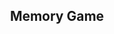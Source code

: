 <html>
<head>
  <title>Memory Game</title>
  <style>
    /* CSS styles for the game interface */
    h2 {
      text-align: center;
    }
    #game-board {
      display: flex;
      flex-wrap: wrap;
      width: 400px;
      height: 400px;
    }
    .card {
      width: 90px;
      height: 90px;
      background-color: #4b9467;
      border: 1px solid #e4eefa;
      display: flex;
      align-items: center;
      justify-content: center;
      font-size: 24px;
      cursor: pointer;
      transition: background-color 0.3s ease;
    }
    .card.flip {
      background-color: #e4eefa;
    }
  </style>
</head>
<body>
  <h2>Memory Game</h2>
  <div id="game-board"></div>
  
  <script>
    // Array of card symbols
    var symbols = ['♠', '♣', '♥', '♦', '♤', '♧', '♡', '♢'];
    
    // Duplicate symbols to create pairs
    var cards = symbols.concat(symbols);
    
    // Shuffle the cards
    shuffle(cards);
    
    // Create the game board
    var gameBoard = document.getElementById('game-board');
    
    cards.forEach(function(symbol) {
      var card = document.createElement('div');
      card.className = 'card';
      card.textContent = symbol;
      card.style.color = "4b9467";
      
      card.addEventListener('click', function() {
        revealCard(card);
      });
      
      gameBoard.appendChild(card);
    });
    
    // Variables to keep track of the game state
    var firstCard = null;
    var secondCard = null;
    var lockBoard = false;
    
    // Function to reveal a card when clicked
    function revealCard(card) {
      if (lockBoard) return;
      
      card.classList.add('flip');
      
      if (!firstCard) {
        firstCard = card;
        return;
      }
      
      secondCard = card;
      checkMatch();
    }
    
    // Function to check if the two revealed cards match
    function checkMatch() {
      var isMatch = firstCard.textContent === secondCard.textContent;
      
      isMatch ? disableCards() : unflipCards();
    }
    
    // Function to disable matching cards
    function disableCards() {
      firstCard.removeEventListener('click', revealCard);
      secondCard.removeEventListener('click', revealCard);
      
      resetBoard();
    }
    
    // Function to unflip non-matching cards
    function unflipCards() {
      lockBoard = true;
      
      setTimeout(function() {
        firstCard.classList.remove('flip');
        secondCard.classList.remove('flip');
        
        resetBoard();
      }, 1000);
    }
    
    // Function to reset the game board and variables
    function resetBoard() {
      [firstCard, secondCard] = [null, null];
      lockBoard = false;
    }
    
    // Function to shuffle an array 
    function shuffle(array) {
      var currentIndex = array.length, temp, randomIndex;
      
      while (currentIndex !== 0) {
        randomIndex = Math.floor(Math.random() * currentIndex);
        currentIndex--;
        
        temp = array[currentIndex];
        array[currentIndex] = array[randomIndex];
        array[randomIndex] = temp;
      }
      
      return array;
    }
  </script>
</body>
</html>
